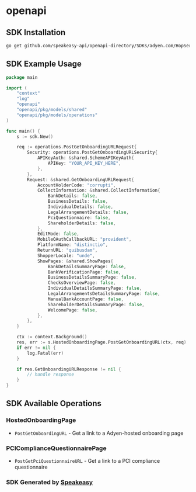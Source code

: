 # openapi

<!-- Start SDK Installation -->
## SDK Installation

```bash
go get github.com/speakeasy-api/openapi-directory/SDKs/adyen.com/HopService/6/go
```
<!-- End SDK Installation -->

## SDK Example Usage
<!-- Start SDK Example Usage -->
```go
package main

import (
    "context"
    "log"
    "openapi"
    "openapi/pkg/models/shared"
    "openapi/pkg/models/operations"
)

func main() {
    s := sdk.New()

    req := operations.PostGetOnboardingURLRequest{
        Security: operations.PostGetOnboardingURLSecurity{
            APIKeyAuth: &shared.SchemeAPIKeyAuth{
                APIKey: "YOUR_API_KEY_HERE",
            },
        },
        Request: &shared.GetOnboardingURLRequest{
            AccountHolderCode: "corrupti",
            CollectInformation: &shared.CollectInformation{
                BankDetails: false,
                BusinessDetails: false,
                IndividualDetails: false,
                LegalArrangementDetails: false,
                PciQuestionnaire: false,
                ShareholderDetails: false,
            },
            EditMode: false,
            MobileOAuthCallbackURL: "provident",
            PlatformName: "distinctio",
            ReturnURL: "quibusdam",
            ShopperLocale: "unde",
            ShowPages: &shared.ShowPages{
                BankDetailsSummaryPage: false,
                BankVerificationPage: false,
                BusinessDetailsSummaryPage: false,
                ChecksOverviewPage: false,
                IndividualDetailsSummaryPage: false,
                LegalArrangementsDetailsSummaryPage: false,
                ManualBankAccountPage: false,
                ShareholderDetailsSummaryPage: false,
                WelcomePage: false,
            },
        },
    }

    ctx := context.Background()
    res, err := s.HostedOnboardingPage.PostGetOnboardingURL(ctx, req)
    if err != nil {
        log.Fatal(err)
    }

    if res.GetOnboardingURLResponse != nil {
        // handle response
    }
}
```
<!-- End SDK Example Usage -->

<!-- Start SDK Available Operations -->
## SDK Available Operations


### HostedOnboardingPage

* `PostGetOnboardingURL` - Get a link to a Adyen-hosted onboarding page

### PCIComplianceQuestionnairePage

* `PostGetPciQuestionnaireURL` - Get a link to a PCI compliance questionnaire
<!-- End SDK Available Operations -->

### SDK Generated by [Speakeasy](https://docs.speakeasyapi.dev/docs/using-speakeasy/client-sdks)
